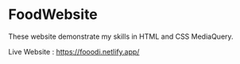 # FoodWebsite
These website demonstrate my skills in HTML and CSS MediaQuery.

Live Website : 
https://fooodi.netlify.app/
